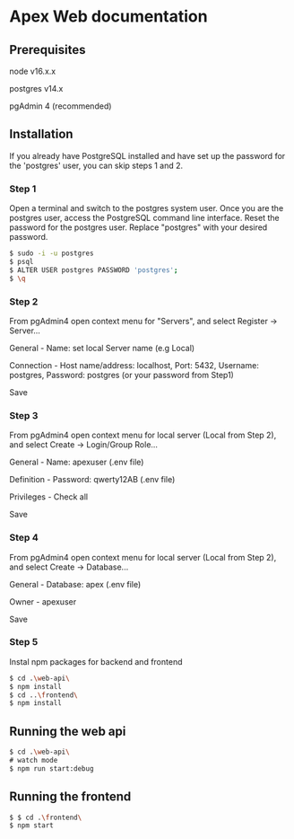 # Apex Web documentation

## Prerequisites
node v16.x.x

postgres v14.x

pgAdmin 4 (recommended)

## Installation

If you already have PostgreSQL installed and have set up the password for the 'postgres' user, you can skip steps 1 and 2.

### Step 1

Open a terminal and switch to the postgres system user. Once you are the postgres user, access the PostgreSQL command line interface. Reset the password for the postgres user. Replace "postgres" with your desired password.

```bash
$ sudo -i -u postgres
$ psql
$ ALTER USER postgres PASSWORD 'postgres';
$ \q
```

### Step 2

From pgAdmin4 open context menu for "Servers", and select Register -> Server...

General - Name: set local Server name (e.g Local)

Connection - Host name/address: localhost, Port: 5432, Username: postgres, Password: postgres (or your password from Step1)

Save

### Step 3

From pgAdmin4 open context menu for local server (Local from Step 2), and select Create -> Login/Group Role...

General - Name: apexuser (.env file)

Definition - Password: qwerty12AB (.env file)

Privileges - Check all

Save

### Step 4

From pgAdmin4 open context menu for local server (Local from Step 2), and select Create -> Database...

General - Database: apex (.env file)

Owner - apexuser

Save


### Step 5

Instal npm packages for backend and frontend

```bash
$ cd .\web-api\
$ npm install
$ cd ..\frontend\
$ npm install
```

## Running the web api

```bash
$ cd .\web-api\
# watch mode
$ npm run start:debug

```

## Running the frontend

```bash
$ $ cd .\frontend\
$ npm start

```